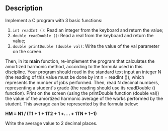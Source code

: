 ## Description

Implement a C program with 3 basic functions:

1. ```int readInt ()```: Read an integer from the keyboard and return the value;
2. ```double readDouble ()```: Read a real from the keyboard and return the value;
3. ```double printDouble (double val)```: Write the value of the val parameter on the screen.

Then, in its **main** function, re-implement the program that calculates the amortized harmonic method, according to the formula used in this discipline. Your program should read in the standard text input an integer N (the reading of this value must be done by int n = readInt ()), which represents the number of jobs performed. Then, read N decimal numbers, representing a student's grade (the reading should use its readDouble () function). Print on the screen (using the printDouble function (double val)) the value of the amortized harmonic average of the works performed by the student. This average can be represented by the formula below:

**HM = N1 / (T1 + 1 + 1T2 + 1 +. . . + 1TN + 1−1)**

Write the average value to 2 decimal places.